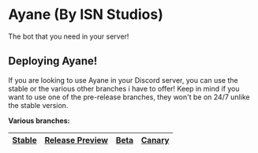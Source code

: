 # Ayane (By ISN Studios)
The bot that you need in your server!

## Deploying Ayane!
If you are looking to use Ayane in your Discord server, you can use the stable or the various other branches i have to offer! Keep in mind if you want to use one of the pre-release branches, they won't be on 24/7 unlike the stable version.

**Various branches:**

| [Stable](https://discord.com/api/oauth2/authorize?client_id=646728960381812736&permissions=8&scope=bot) | [Release Preview](#) | [Beta](#) | [Canary](https://discord.com/api/oauth2/authorize?client_id=698499189591769158&permissions=8&scope=bot)
| ------------- | ------------- | ------------- | ------------- |
